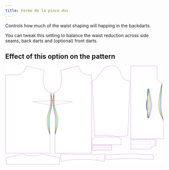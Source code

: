 ```yaml
---
title: Forme de la pince dos
---
```


Controls how much of the waist shaping will happing in the backdarts.

You can tweak this setting to balance the waist reduction across side seams, back darts and (optional) front darts.


## Effect of this option on the pattern
![This image shows the effect of this option by superimposing several variants that have a different value for this option](simone_backdartshaping_sample.svg "Effect of this option on the pattern")